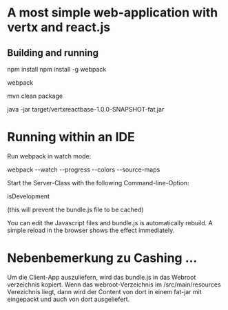 # A most simple web-application with vertx and react.js

## Building and running

npm install
npm install -g webpack

webpack

mvn clean package

java -jar target/vertxreactbase-1.0.0-SNAPSHOT-fat.jar

# Running within an IDE

Run webpack in watch mode:

webpack --watch  --progress --colors --source-maps

Start the Server-Class with the following Command-line-Option:

isDevelopment

(this will prevent the bundle.js file to be cached)

You can edit the Javascript files and bundle.js is automatically rebuild.
A simple reload in the browser shows the effect immediately.

 



# Nebenbemerkung zu Cashing ...
Um die Client-App auszuliefern, wird das bundle.js in 
das <source>Webroot</source> verzeichnis kopiert.
Wenn das webroot-Verzeichnis im /src/main/resources Verezichnis liegt,
dann wird der Content von dort in einem fat-jar mit eingepackt
und auch von dort ausgeliefert.
